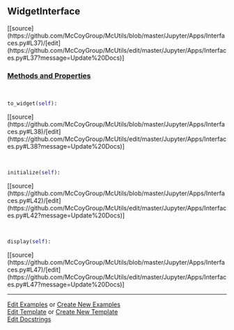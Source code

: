 ## <a id="McUtils.Jupyter.Apps.Interfaces.WidgetInterface">WidgetInterface</a> 
<div class="docs-source-link" markdown="1">
[[source](https://github.com/McCoyGroup/McUtils/blob/master/Jupyter/Apps/Interfaces.py#L37)/[edit](https://github.com/McCoyGroup/McUtils/edit/master/Jupyter/Apps/Interfaces.py#L37?message=Update%20Docs)]
</div>



<div class="collapsible-section">
 <div class="collapsible-section collapsible-section-header" markdown="1">
 
### <a class="collapse-link" data-toggle="collapse" href="#methods">Methods and Properties</a> <a class="float-right" data-toggle="collapse" href="#methods"><i class="fa fa-chevron-down"></i></a>

 </div>
 <div class="collapsible-section collapsible-section-body collapse" id="methods" markdown="1">

<a id="McUtils.Jupyter.Apps.Interfaces.WidgetInterface.to_widget" class="docs-object-method">&nbsp;</a> 
```python
to_widget(self): 
```
<div class="docs-source-link" markdown="1">
[[source](https://github.com/McCoyGroup/McUtils/blob/master/Jupyter/Apps/Interfaces.py#L38)/[edit](https://github.com/McCoyGroup/McUtils/edit/master/Jupyter/Apps/Interfaces.py#L38?message=Update%20Docs)]
</div>

<a id="McUtils.Jupyter.Apps.Interfaces.WidgetInterface.initialize" class="docs-object-method">&nbsp;</a> 
```python
initialize(self): 
```
<div class="docs-source-link" markdown="1">
[[source](https://github.com/McCoyGroup/McUtils/blob/master/Jupyter/Apps/Interfaces.py#L42)/[edit](https://github.com/McCoyGroup/McUtils/edit/master/Jupyter/Apps/Interfaces.py#L42?message=Update%20Docs)]
</div>

<a id="McUtils.Jupyter.Apps.Interfaces.WidgetInterface.display" class="docs-object-method">&nbsp;</a> 
```python
display(self): 
```
<div class="docs-source-link" markdown="1">
[[source](https://github.com/McCoyGroup/McUtils/blob/master/Jupyter/Apps/Interfaces.py#L47)/[edit](https://github.com/McCoyGroup/McUtils/edit/master/Jupyter/Apps/Interfaces.py#L47?message=Update%20Docs)]
</div>

 </div>
</div>




___

[Edit Examples](https://github.com/McCoyGroup/McUtils/edit/gh-pages/ci/examples/McUtils/Jupyter/Apps/Interfaces/WidgetInterface.md) or 
[Create New Examples](https://github.com/McCoyGroup/McUtils/new/gh-pages/?filename=ci/examples/McUtils/Jupyter/Apps/Interfaces/WidgetInterface.md) <br/>
[Edit Template](https://github.com/McCoyGroup/McUtils/edit/gh-pages/ci/docs/McUtils/Jupyter/Apps/Interfaces/WidgetInterface.md) or 
[Create New Template](https://github.com/McCoyGroup/McUtils/new/gh-pages/?filename=ci/docs/templates/McUtils/Jupyter/Apps/Interfaces/WidgetInterface.md) <br/>
[Edit Docstrings](https://github.com/McCoyGroup/McUtils/edit/master/Jupyter/Apps/Interfaces.py#L37?message=Update%20Docs)